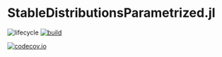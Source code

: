 # StableDistributionsParametrized.jl

<!-- Tidyverse lifecycle badges, see https://www.tidyverse.org/lifecycle/ Uncomment or delete as needed. -->
![lifecycle](https://img.shields.io/badge/lifecycle-experimental-orange.svg)<!--
![lifecycle](https://img.shields.io/badge/lifecycle-maturing-blue.svg)
![lifecycle](https://img.shields.io/badge/lifecycle-stable-green.svg)
![lifecycle](https://img.shields.io/badge/lifecycle-retired-orange.svg)
![lifecycle](https://img.shields.io/badge/lifecycle-archived-red.svg)
![lifecycle](https://img.shields.io/badge/lifecycle-dormant-blue.svg) -->
[![build](https://github.com/jdadavid/StableDistributionsParametrized.jl/workflows/CI/badge.svg)](https://github.com/jdadavid/StableDistributionsParametrized.jl/actions?query=workflow%3ACI)
<!-- travis-ci.com badge, uncomment or delete as needed, depending on whether you are using that service. -->
<!-- [![Build Status](https://travis-ci.com/jdadavid/StableDistributionsParametrized.jl.svg?branch=master)](https://travis-ci.com/jdadavid/StableDistributionsParametrized.jl) -->
<!-- Coverage badge on codecov.io, which is used by default. -->
[![codecov.io](http://codecov.io/github/jdadavid/StableDistributionsParametrized.jl/coverage.svg?branch=master)](http://codecov.io/github/jdadavid/StableDistributionsParametrized.jl?branch=master)
<!-- Documentation -- uncomment or delete as needed -->
<!--
[![Documentation](https://img.shields.io/badge/docs-stable-blue.svg)](https://jdadavid.github.io/StableDistributionsParametrized.jl/stable)
[![Documentation](https://img.shields.io/badge/docs-master-blue.svg)](https://jdadavid.github.io/StableDistributionsParametrized.jl/dev)
-->
<!-- Aqua badge, see test/runtests.jl -->
<!-- [![Aqua QA](https://raw.githubusercontent.com/JuliaTesting/Aqua.jl/master/badge.svg)](https://github.com/JuliaTesting/Aqua.jl) -->
